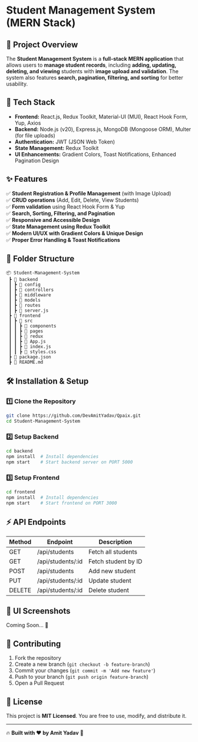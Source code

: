 # Student Management System (MERN Stack)

## 📌 Project Overview
The **Student Management System** is a **full-stack MERN application** that allows users to **manage student records**, including **adding, updating, deleting, and viewing** students with **image upload and validation**. The system also features **search, pagination, filtering, and sorting** for better usability.

## 🚀 Tech Stack
- **Frontend:** React.js, Redux Toolkit, Material-UI (MUI), React Hook Form, Yup, Axios
- **Backend:** Node.js (v20), Express.js, MongoDB (Mongoose ORM), Multer (for file uploads)
- **Authentication:** JWT (JSON Web Token)  
- **State Management:** Redux Toolkit
- **UI Enhancements:** Gradient Colors, Toast Notifications, Enhanced Pagination Design

## ✨ Features
✅ **Student Registration & Profile Management** (with Image Upload)  
✅ **CRUD operations** (Add, Edit, Delete, View Students)  
✅ **Form validation** using React Hook Form & Yup  
✅ **Search, Sorting, Filtering, and Pagination**  
✅ **Responsive and Accessible Design**  
✅ **State Management using Redux Toolkit**  
✅ **Modern UI/UX with Gradient Colors & Unique Design**  
✅ **Proper Error Handling & Toast Notifications**  

## 📂 Folder Structure
```
📦 Student-Management-System
 ┣ 📂 backend
 ┃ ┣ 📂 config
 ┃ ┣ 📂 controllers
 ┃ ┣ 📂 middleware
 ┃ ┣ 📂 models
 ┃ ┣ 📂 routes
 ┃ ┣ 📜 server.js
 ┣ 📂 frontend
 ┃ ┣ 📂 src
 ┃ ┃ ┣ 📂 components
 ┃ ┃ ┣ 📂 pages
 ┃ ┃ ┣ 📂 redux
 ┃ ┃ ┣ 📜 App.js
 ┃ ┃ ┣ 📜 index.js
 ┃ ┃ ┣ 📜 styles.css
 ┣ 📜 package.json
 ┣ 📜 README.md
```

## 🛠️ Installation & Setup
### **1️⃣ Clone the Repository**
```bash
git clone https://github.com/DevAmitYadav/Qpaix.git
cd Student-Management-System
```

### **2️⃣ Setup Backend**
```bash
cd backend
npm install  # Install dependencies
npm start    # Start backend server on PORT 5000
```

### **3️⃣ Setup Frontend**
```bash
cd frontend
npm install  # Install dependencies
npm start    # Start frontend on PORT 3000
```

## ⚡ API Endpoints
| Method | Endpoint        | Description                 |
|--------|---------------|-----------------------------|
| GET    | /api/students  | Fetch all students         |
| GET    | /api/students/:id | Fetch student by ID     |
| POST   | /api/students  | Add new student            |
| PUT    | /api/students/:id | Update student          |
| DELETE | /api/students/:id | Delete student          |

## 📸 UI Screenshots
Coming Soon... 🎨

## 🤝 Contributing
1. Fork the repository
2. Create a new branch (`git checkout -b feature-branch`)
3. Commit your changes (`git commit -m 'Add new feature'`)
4. Push to your branch (`git push origin feature-branch`)
5. Open a Pull Request

## 📜 License
This project is **MIT Licensed**. You are free to use, modify, and distribute it.

---
🔥 **Built with ❤️ by Amit Yadav** 🚀

